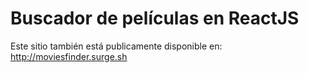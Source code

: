 # Buscador de películas en ReactJS

Este sitio también está publicamente disponible en:
http://moviesfinder.surge.sh
